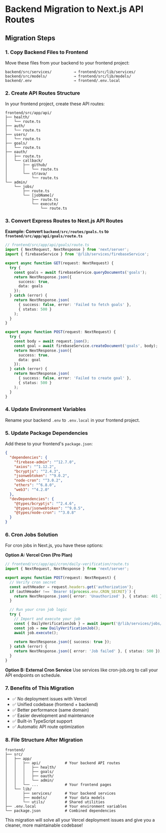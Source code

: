 # Backend Migration to Next.js API Routes

## Migration Steps

### 1. Copy Backend Files to Frontend
Move these files from your backend to your frontend project:

```
backend/src/services/          → frontend/src/lib/services/
backend/src/models/            → frontend/src/lib/models/
backend/.env                   → frontend/.env.local
```

### 2. Create API Routes Structure
In your frontend project, create these API routes:

```
frontend/src/app/api/
├── health/
│   └── route.ts
├── auth/
│   └── route.ts
├── users/
│   └── route.ts
├── goals/
│   └── route.ts
├── oauth/
│   ├── route.ts
│   └── callback/
│       ├── github/
│       │   └── route.ts
│       └── strava/
│           └── route.ts
└── admin/
    └── jobs/
        ├── route.ts
        └── [jobName]/
            ├── route.ts
            └── execute/
                └── route.ts
```

### 3. Convert Express Routes to Next.js API Routes

**Example: Convert `backend/src/routes/goals.ts` to `frontend/src/app/api/goals/route.ts`**

```typescript
// frontend/src/app/api/goals/route.ts
import { NextRequest, NextResponse } from 'next/server';
import { firebaseService } from '@/lib/services/firebaseService';

export async function GET(request: NextRequest) {
  try {
    const goals = await firebaseService.queryDocuments('goals');
    return NextResponse.json({
      success: true,
      data: goals
    });
  } catch (error) {
    return NextResponse.json(
      { success: false, error: 'Failed to fetch goals' },
      { status: 500 }
    );
  }
}

export async function POST(request: NextRequest) {
  try {
    const body = await request.json();
    const goal = await firebaseService.createDocument('goals', body);
    return NextResponse.json({
      success: true,
      data: goal
    });
  } catch (error) {
    return NextResponse.json(
      { success: false, error: 'Failed to create goal' },
      { status: 500 }
    );
  }
}
```

### 4. Update Environment Variables
Rename your backend `.env` to `.env.local` in your frontend project.

### 5. Update Package Dependencies
Add these to your frontend's `package.json`:

```json
{
  "dependencies": {
    "firebase-admin": "^12.7.0",
    "axios": "^1.12.2",
    "bcryptjs": "^2.4.3",
    "jsonwebtoken": "^9.0.2",
    "node-cron": "^3.0.2",
    "ethers": "^6.8.0",
    "web3": "^4.2.0"
  },
  "devDependencies": {
    "@types/bcryptjs": "^2.4.6",
    "@types/jsonwebtoken": "^9.0.5",
    "@types/node-cron": "^3.0.8"
  }
}
```

### 6. Cron Jobs Solution
For cron jobs in Next.js, you have these options:

**Option A: Vercel Cron (Pro Plan)**
```typescript
// frontend/src/app/api/cron/daily-verification/route.ts
import { NextRequest, NextResponse } from 'next/server';

export async function POST(request: NextRequest) {
  // Verify cron secret
  const authHeader = request.headers.get('authorization');
  if (authHeader !== `Bearer ${process.env.CRON_SECRET}`) {
    return NextResponse.json({ error: 'Unauthorized' }, { status: 401 });
  }

  // Run your cron job logic
  try {
    // Import and execute your job
    const { DailyVerificationJob } = await import('@/lib/services/jobs/dailyVerificationJob');
    const job = new DailyVerificationJob();
    await job.execute();
    
    return NextResponse.json({ success: true });
  } catch (error) {
    return NextResponse.json({ error: 'Job failed' }, { status: 500 });
  }
}
```

**Option B: External Cron Service**
Use services like cron-job.org to call your API endpoints on schedule.

### 7. Benefits of This Migration
- ✅ No deployment issues with Vercel
- ✅ Unified codebase (frontend + backend)
- ✅ Better performance (same domain)
- ✅ Easier development and maintenance
- ✅ Built-in TypeScript support
- ✅ Automatic API route optimization

### 8. File Structure After Migration
```
frontend/
├── src/
│   ├── app/
│   │   ├── api/           # Your backend API routes
│   │   │   ├── health/
│   │   │   ├── goals/
│   │   │   ├── oauth/
│   │   │   └── admin/
│   │   └── ...            # Your frontend pages
│   └── lib/
│       ├── services/      # Your backend services
│       ├── models/        # Your data models
│       └── utils/         # Shared utilities
├── .env.local             # Your environment variables
└── package.json           # Combined dependencies
```

This migration will solve all your Vercel deployment issues and give you a cleaner, more maintainable codebase!